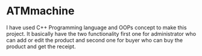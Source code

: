 # ATMmachine
I have used C++ Programming language and OOPs concept to make this project. It basically have the two functionality first one for administrator who can add or edit the product and second one for buyer who can buy the product and get the receipt.
